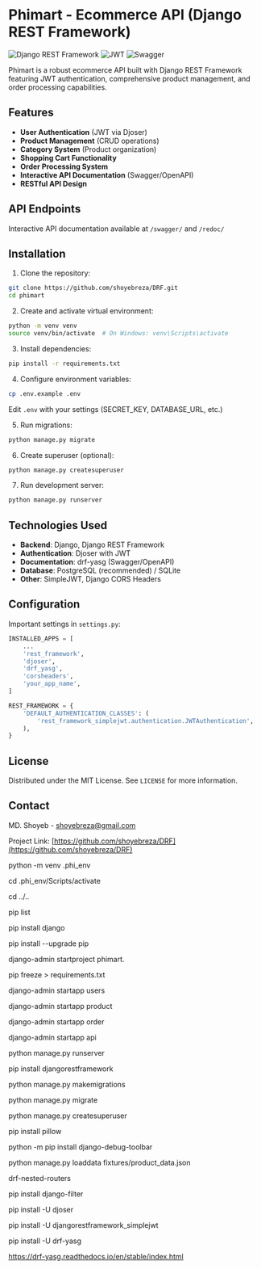 # Phimart - Ecommerce API (Django REST Framework)

![Django REST Framework](https://img.shields.io/badge/DJANGO-REST-ff1709?style=for-the-badge&logo=django&logoColor=white&color=ff1709&labelColor=gray)
![JWT](https://img.shields.io/badge/JWT-black?style=for-the-badge&logo=JSON%20web%20token)
![Swagger](https://img.shields.io/badge/-Swagger-%23Clojure?style=for-the-badge&logo=swagger&logoColor=white)

Phimart is a robust ecommerce API built with Django REST Framework featuring JWT authentication, comprehensive product management, and order processing capabilities.

## Features

- **User Authentication** (JWT via Djoser)
- **Product Management** (CRUD operations)
- **Category System** (Product organization)
- **Shopping Cart Functionality**
- **Order Processing System**
- **Interactive API Documentation** (Swagger/OpenAPI)
- **RESTful API Design**

## API Endpoints


Interactive API documentation available at `/swagger/` and `/redoc/`


## Installation

1. Clone the repository:
```bash
git clone https://github.com/shoyebreza/DRF.git
cd phimart
```

2. Create and activate virtual environment:
```bash
python -m venv venv
source venv/bin/activate  # On Windows: venv\Scripts\activate
```

3. Install dependencies:
```bash
pip install -r requirements.txt
```

4. Configure environment variables:
```bash
cp .env.example .env
```
Edit `.env` with your settings (SECRET_KEY, DATABASE_URL, etc.)

5. Run migrations:
```bash
python manage.py migrate
```

6. Create superuser (optional):
```bash
python manage.py createsuperuser
```

7. Run development server:
```bash
python manage.py runserver
```

## Technologies Used

- **Backend**: Django, Django REST Framework
- **Authentication**: Djoser with JWT
- **Documentation**: drf-yasg (Swagger/OpenAPI)
- **Database**: PostgreSQL (recommended) / SQLite
- **Other**: SimpleJWT, Django CORS Headers

## Configuration

Important settings in `settings.py`:

```python
INSTALLED_APPS = [
    ...
    'rest_framework',
    'djoser',
    'drf_yasg',
    'corsheaders',
    'your_app_name',
]

REST_FRAMEWORK = {
    'DEFAULT_AUTHENTICATION_CLASSES': (
        'rest_framework_simplejwt.authentication.JWTAuthentication',
    ),
}
```


## License

Distributed under the MIT License. See `LICENSE` for more information.

## Contact

MD. Shoyeb  - shoyebreza@gmail.com

Project Link: [https://github.com/shoyebreza/DRF](https://github.com/shoyebreza/DRF)
















python -m venv .phi_env

cd .phi_env/Scripts/activate

cd ../..

pip list

pip install django

pip install --upgrade pip

django-admin startproject phimart.

pip freeze > requirements.txt

django-admin startapp users

django-admin startapp product

django-admin startapp order

django-admin startapp api

python manage.py runserver

pip install djangorestframework

python manage.py makemigrations

python manage.py migrate

python manage.py createsuperuser

pip install pillow

python -m pip install django-debug-toolbar

python manage.py loaddata fixtures/product_data.json

drf-nested-routers

pip install django-filter

pip install -U djoser

pip install -U djangorestframework_simplejwt

pip install -U drf-yasg

https://drf-yasg.readthedocs.io/en/stable/index.html






